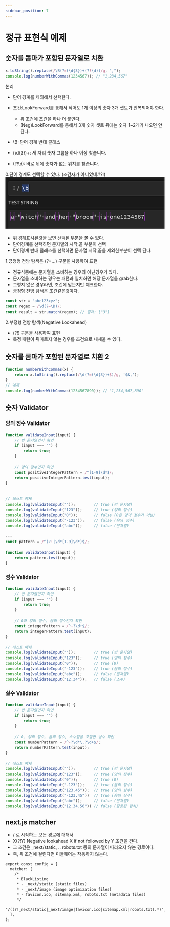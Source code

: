 ```yaml
---
sidebar_position: 7
---
```


# 정규 표현식 예제  

## 숫자를 콤마가 포함된 문자열로 치환  

```js
x.toString().replace(/\B(?=(\d{3})+(?!\d))/g, ",");
console.log(numberWithCommas(1234567)); // "1,234,567"  
```
논리  
- 단어 경계를 제외해서 선택한다.  
- 조건:LookForward를 통해서 적어도 1개 이상의 숫자 3개 셋트가 반복되어야 한다.  
  - 위 조건에 조건을 하나 더 붙인다.   
  - (Neg)LookForward를 통해서 3개 숫자 셋트 뒤에는 숫자 1~2개가 나오면 안된다.  

- \B: 단어 경계 반대 클래스  
- (\d{3})+: 세 자리 숫자 그룹을 하나 이상 찾습니다.
- (?!\d): 바로 뒤에 숫자가 없는 위치를 찾습니다.

0.단어 경계도 선택할 수 있다. (조건자가 아니었네.??!)  
![Alt text](image.png)    
- 위 경계표시된것을 보면 선택된 부분을 볼 수 있다.  
- 단어경계를 선택하면 문자열의 시작,끝 부분이 선택  
- 단어경계 반대 클래스를 선택하면 문자열 시작,끝을 제외한부분이 선택 된다.  


1.긍정형 전방 탐색은 (?=...) 구문을 사용하여 표현     
- 정규식중에는 문자열을 소비하는 경우와 아닌경우가 있다.  
- 문자열을 소비하는 경우는 패턴과 일치하면 해당 문자열을 grab한다.    
- 그렇지 않은 경우라면, 조건에 맞는지만 체크한다.  
- 긍정형 전방 탐색은 조건같은것이다.  

```js
const str = "abc123xyz";
const regex = /\d(?=\D)/;
const result = str.match(regex); // 결과: ["3"]
```

2.부정형 전방 탐색(Negative Lookahead)    
- (?!) 구문을 사용하여 표현    
- 특정 패턴이 뒤따르지 않는 경우를 조건으로 내세울 수 있다.    

## 숫자를 콤마가 포함된 문자열로 치환 2  

```js
function numberWithCommas(x) {
    return x.toString().replace(/\d(?=(\d{3})+$)/g, '$&,');
}
// 예제
console.log(numberWithCommas(1234567890)); // "1,234,567,890"

```


## 숫자 Validator  

### 양의 정수 Validator  

```js
function validateInput(input) {
    // 빈 문자열인지 확인
    if (input === "") {
        return true;
    }
    
    // 양의 정수인지 확인
    const positiveIntegerPattern = /^[1-9]\d*$/;
    return positiveIntegerPattern.test(input);
}


// 테스트 예제
console.log(validateInput(""));        // true (빈 문자열)
console.log(validateInput("123"));     // true (양의 정수)
console.log(validateInput("0"));       // false (0은 양의 정수가 아님)
console.log(validateInput("-123"));    // false (음의 정수)
console.log(validateInput("abc"));     // false (문자열)

---
const pattern = /^(?:|\d*[1-9]\d*)$/;

function validateInput(input) {
    return pattern.test(input);
}

```

### 정수 Validator    

```js
function validateInput(input) {
    // 빈 문자열인지 확인
    if (input === "") {
        return true;
    }
    
    // 0과 양의 정수, 음의 정수인지 확인
    const integerPattern = /^-?\d+$/;
    return integerPattern.test(input);
}

// 테스트 예제
console.log(validateInput(""));        // true (빈 문자열)
console.log(validateInput("123"));     // true (양의 정수)
console.log(validateInput("0"));       // true (0)
console.log(validateInput("-123"));    // true (음의 정수)
console.log(validateInput("abc"));     // false (문자열)
console.log(validateInput("12.34"));   // false (소수)

```


### 실수 Validator  

```js
function validateInput(input) {
    // 빈 문자열인지 확인
    if (input === "") {
        return true;
    }
    
    // 0, 양의 정수, 음의 정수, 소수점을 포함한 실수 확인
    const numberPattern = /^-?\d*\.?\d+$/;
    return numberPattern.test(input);
}

// 테스트 예제
console.log(validateInput(""));        // true (빈 문자열)
console.log(validateInput("123"));     // true (양의 정수)
console.log(validateInput("0"));       // true (0)
console.log(validateInput("-123"));    // true (음의 정수)
console.log(validateInput("123.45"));  // true (양의 실수)
console.log(validateInput("-123.45"))  // true (음의 실수)
console.log(validateInput("abc"));     // false (문자열)
console.log(validateInput("12.34.56")) // false (잘못된 형식)

```

## next.js matcher

- / 로 시작하는 모든 경로에 대해서  
- X(?!Y)  Negative lookahead  X if not followed by Y 조건을 건다.
- 그 조건은 _next/static, .. robots.txt 등의 문자열이 따라오지 않는 경로이다.  
- 즉, 위 조건에 걸린다면 미들웨어는 작동하지 않는다.  
```Js
export const config = {
  matcher: [
    /*
     * BlackListing
     * - _next/static (static files)
     * - _next/image (image optimization files)
     * - favicon.ico, sitemap.xml, robots.txt (metadata files)
     */
    "/((?!_next/static|_next/image|favicon.ico|sitemap.xml|robots.txt).*)",
  ],
};


```